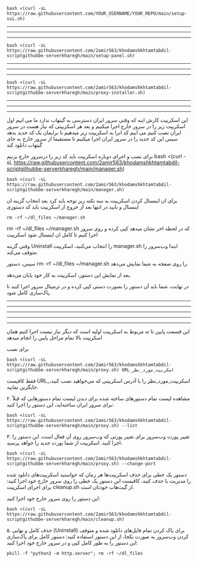 


```
bash <(curl -sL https://raw.githubusercontent.com/YOUR_USERNAME/YOUR_REPO/main/setup-sui.sh)
```

----------------------------------------------------------------------------------------------------------------------------------------------------------------------------------------------------------------------------------------------------------------------------------------------------------------------------------------------------------------------------------------------------------------------------------------------------------------------------------------------------------------------------------------------------------------------------------------------------------------------------------------------------------------------------------------------------------------------------------------------------------------------------------------------------------------------------------------------------------------------------------------------------------------------------------------------------------------------------------------------------------------------------------------------------------------------------------------------------------------------------------------------------------------------------------------------------------------------------------------------------------------------------------------------------------------------------------------------------------------------------------------------------------------------------------------------------------------------------------------------------------------------------------------------------------------------------------------------------------------------------------------------------------------


---------------------------------------------------------------------------------------------------------------------------------------------------------------------------------------------------------------------------------------------------------------------------------------------------------------------------------------------------------------------------------------------------------------------------------------------------------------------------------------------------------------------------------------------------------------------------------------------------------------------------------------------------------------------------------------------------------------------------------------------------------------------------------------------------------------------------------------------------------------------------------------------------------------------------------------------------------------------------------------------------------------------------------------------------------------------------------------------------------------------------------------------------------------------------------------------------------------------------------------------------------------------------------------------------------------------------------------------------------------------------------------------------------------------------------------------------------------------------------------------------------------------------------------------------------------------------------------------------------------------------------------------------------------------------------------------------------------------------------------------------------------------------------------------------------------------------------------------------------------------------------------------------------------------------------------------------------------------------------------------------------------------------------------------------------------------------------------------------------------------------------------------------------------------------------------------------------------------------------------------------------------------------------------------------------------------------------------------------------------------------------------------------------------------------------------------------------------------------------------------------------------------------------------------------------------------------------------------------------------------------------------------------------------------------------------------------------------------------------------------------------------------------------------------------------------------------------------------------------------------------------------------------------------------------------------------------------------------------------------------------------------------------------------------------------------------------------------------------------------------------------------------------------------------------------------------------------------------------------------------------------------------------------------------------------------------------------------------------------------------------------------------------------------------------------------------------------------------------------------------------------------------------------------------------------------------------------------------------------------------------------------------------------------------


-----------------------------------------------------------------------------------------------------------------------------------------------------------------------------------------------------------------------------------------------------------------------------------------------------------------------------------------------------------------------------------------------------------------------------------------------------------------------------------------------------------------------------------------------------------------------------------------------------------------------------------------------------------------------------------------------------------------------------------------------------------------------------------------------------------------------------------------------------------------------------------------------------------------------------------------------------------------------------------------------------------------------------------------------------------------------------------------------------------------------------------------------------------------------------------------------------------------------------------------------------------------------------------------------------------------------------------------------------------------------------------------------------------------------------------------------------------------------------------------------------------------------------------------------------------------------------------------------------------------------------------------------------------------------------------------------------------------------------------------------------------------------------------------------------------------------------------------------------------------------------------------------------------------------------------------------------------------------------------------------------




```
bash <(curl -sL https://raw.githubusercontent.com/2amir563/khodamshkhtamtabdil-scriptgithubbe-serverkharegh/main/setup-panel.sh)
```

----------------------------------------------------------------------------------------------------------------------------------------------------------------------------------------------------------------------------------------------------------------------------------------------------------------------------------------------------------------------------------------------------------------------------------------------------------------------------------------------------------------------------------------------------------------------------------------------------------------------------------------------------------------------------------------------------------------------------------------------------------------------------------------------------------------------------------------------------------------------------------------------------------------------------------------------------------------------------------------------------------------------------------------------------------------------------------------------------------------------------------------------------------------------------------------------------------------------------------------------------------------------------------------------------------------------------------------------------------------------------------------------------------------------------------------------------------------------------------------------------------------------------------------------------------------------------------------------------------------------------------------------------------------


---------------------------------------------------------------------------------------------------------------------------------------------------------------------------------------------------------------------------------------------------------------------------------------------------------------------------------------------------------------------------------------------------------------------------------------------------------------------------------------------------------------------------------------------------------------------------------------------------------------------------------------------------------------------------------------------------------------------------------------------------------------------------------------------------------------------------------------------------------------------------------------------------------------------------------------------------------------------------------------------------------------------------------------------------------------------------------------------------------------------------------------------------------------------------------------------------------------------------------------------------------------------------------------------------------------------------------------------------------------------------------------------------------------------------------------------------------------------------------------------------------------------------------------------------------------------------------------------------------------------------------------------------------------------------------------------------------------------------------------------------------------------------------------------------------------------------------------------------------------------------------------------------------------------------------------------------------------------------------------------------------------------------------------------------------------------------------------------------------------------------------------------------------------------------------------------------------------------------------------------------------------------------------------------------------------------------------------------------------------------------------------------------------------------------------------------------------------------------------------------------------------------------------------------------------------------------------------------------------------------------------------------------------------------------------------------------------------------------------------------------------------------------------------------------------------------------------------------------------------------------------------------------------------------------------------------------------------------------------------------------------------------------------------------------------------------------------------------------------------------------------------------------------------------------------------------------------------------------------------------------------------------------------------------------------------------------------------------------------------------------------------------------------------------------------------------------------------------------------------------------------------------------------------------------------------------------------------------------------------------------------------------------------------------


-----------------------------------------------------------------------------------------------------------------------------------------------------------------------------------------------------------------------------------------------------------------------------------------------------------------------------------------------------------------------------------------------------------------------------------------------------------------------------------------------------------------------------------------------------------------------------------------------------------------------------------------------------------------------------------------------------------------------------------------------------------------------------------------------------------------------------------------------------------------------------------------------------------------------------------------------------------------------------------------------------------------------------------------------------------------------------------------------------------------------------------------------------------------------------------------------------------------------------------------------------------------------------------------------------------------------------------------------------------------------------------------------------------------------------------------------------------------------------------------------------------------------------------------------------------------------------------------------------------------------------------------------------------------------------------------------------------------------------------------------------------------------------------------------------------------------------------------------------------------------------------------------------------------------------------------------------------------------------------------------------



```
bash <(curl -sL https://raw.githubusercontent.com/2amir563/khodamshkhtamtabdil-scriptgithubbe-serverkharegh/main/proxy-installer.sh)
```

----------------------------------------------------------------------------------------------------------------------------------------------------------------------------------------------------------------------------------------------------------------------------------------------------------------------------------------------------------------------------------------------------------------------------------------------------------------------------------------------------------------------------------------------------------------------------------------------------------------------------------------------------------------------------------------------------------------------------------------------------------------------------------------------------------------------------------------------------------------------------------------------------------------------------------------------------------------------------------------------------------------------------------------------------------------------------------------------------------------------------------------------------------------------------------------------------------------------------------------------------------------------------------------------------------------------------------------------------------------------------------------------------------------------------------------------------------------------------------------------------------------------------------------------------------------------------------------------------------------------------------------------------------------


---------------------------------------------------------------------------------------------------------------------------------------------------------------------------------------------------------------------------------------------------------------------------------------------------------------------------------------------------------------------------------------------------------------------------------------------------------------------------------------------------------------------------------------------------------------------------------------------------------------------------------------------------------------------------------------------------------------------------------------------------------------------------------------------------------------------------------------------------------------------------------------------------------------------------------------------------------------------------------------------------------------------------------------------------------------------------------------------------------------------------------------------------------------------------------------------------------------------------------------------------------------------------------------------------------------------------------------------------------------------------------------------------------------------------------------------------------------------------------------------------------------------------------------------------------------------------------------------------------------------------------------------------------------------------------------------------------------------------------------------------------------------------------------------------------------------------------------------------------------------------------------------------------------------------------------------------------------------------------------------------------------------------------------------------------------------------------------------------------------------------------------------------------------------------------------------------------------------------------------------------------------------------------------------------------------------------------------------------------------------------------------------------------------------------------------------------------------------------------------------------------------------------------------------------------------------------------------------------------------------------------------------------------------------------------------------------------------------------------------------------------------------------------------------------------------------------------------------------------------------------------------------------------------------------------------------------------------------------------------------------------------------------------------------------------------------------------------------------------------------------------------------------------------------------------------------------------------------------------------------------------------------------------------------------------------------------------------------------------------------------------------------------------------------------------------------------------------------------------------------------------------------------------------------------------------------------------------------------------------------------------------------------------------------


-----------------------------------------------------------------------------------------------------------------------------------------------------------------------------------------------------------------------------------------------------------------------------------------------------------------------------------------------------------------------------------------------------------------------------------------------------------------------------------------------------------------------------------------------------------------------------------------------------------------------------------------------------------------------------------------------------------------------------------------------------------------------------------------------------------------------------------------------------------------------------------------------------------------------------------------------------------------------------------------------------------------------------------------------------------------------------------------------------------------------------------------------------------------------------------------------------------------------------------------------------------------------------------------------------------------------------------------------------------------------------------------------------------------------------------------------------------------------------------------------------------------------------------------------------------------------------------------------------------------------------------------------------------------------------------------------------------------------------------------------------------------------------------------------------------------------------------------------------------------------------------------------------------------------------------------------------------------------------------------------------


این اسکریپت کارش اینه که وقتی سرور ایران دسترسی به گیتهاب ندارد ما می اییم اول اسکریپت زیر را در سرور خارج اجرا میکنیم و بعد هر اسکریپتی که نیاز هست در سرور ایران نصب کنیم می اییم کد انرا به اسکریپت زیر میدهیم تا برایمان یک کد جدید بدهد سپس این کد جدید را در سرور ایران اجرا میکنیم تا مستقیما از سرور خارج به جای گیتهاب دانلود کند


برای نصب و اجرای دوباره اسکریپت باید کد زیر را درسرور خارچ بزنیم
bash <(curl -sL https://raw.githubusercontent.com/2amir563/khodamshkhtamtabdil-scriptgithubbe-serverkharegh/main/manager.sh)
```
bash <(curl -sL https://raw.githubusercontent.com/2amir563/khodamshkhtamtabdil-scriptgithubbe-serverkharegh/main/manager.sh)
```


برای ان اینستال کردن اسکریپت به سه نکته زیر توجه باید کرد بعد انتخاب گزینه ان اینستال و تایید در انتها بعد از خروج از اسکریپت باید کد دستوری 
```
rm -rf ~/dl_files ~/manager.sh
```

rm -rf ~/dl_files ~/manager.sh
که در لحظه اخر نشان میدهد کپی کرده و روی سرور اجرا کنیم تا کامل ان اینستال شود اسکریپت


وقتی گزینه Uninstall را انتخاب می‌کنید، اسکریپت manager.sh ابتدا وب‌سرور را متوقف می‌کند.

سپس، دستور rm -rf ~/dl_files ~/manager.sh را روی صفحه به شما نمایش می‌دهد.

بعد از نمایش این دستور، اسکریپت به کار خود پایان می‌دهد.

در نهایت، شما باید آن دستور را بصورت دستی کپی کرده و در ترمینال سرور اجرا کنید تا پاک‌سازی کامل شود.

------------------------------------------------------------------------------------------------------------------------------------------------------------------------------------------------------------------------------------------------------------------------------------------------------------------------------------------------------------------------------------------------------------------------------------------------------------------------------------------------------------------------------------------------------------------------------------------------------------------------------------------------------------------------------------------------------------------------------------------------------------------------------------------------------------------------------------------------------------------------------------------------------------------------------------------------------------------------------------------------------------------------------------------------------------------------------------------------------------------------------------------------------------------------------------------------------------------------------------------------------------------------------------------------------------------------------------------------------------------------------------------------------------------------------------------------------------------------------------------------------------------------------------------------------------------------------------------------------------------------------------------------------------------------------------------------------------------------------------------------------------------------------------------------------------------------------------------------------------------------------------------------------------------------------------------------------------------------------------------------------


-----------------------------------------------------------------------------------------------------------------------------------------------------------------------------------------------------------------------------------------------------------------------------------------------------------------------------------------------------------------------------------------------------------------------------------------------------------------------------------------------------------------------------------------------------------------------------------------------------------------------------------------------------------------------------------------------------------------------------------------------------------------------------------------------------------------------------------------------------------------------------------------------------------------------------------------------------------------------------------------------------------------------------------------------------------------------------------------------------------------------------------------------------------------------------------------------------------------------------------------------------------------------------------------------------------------------------------------------------------------------------------------------------------------------------------------------------------------------------------------------------------------------------------------------------------------------------------------------------------------------------------------------------------------------------------------------------------------------------------------------------------------------------------------------------------------------------------------------------------------------------------------------------------------------------------------------------------------------------------------------------




-----------------------------------------------------------------------------------------------------------------------------------------------------------------------------------------------------------------------------------------------------------------------------------------------------------------------------------------------------------------------------------------------------------------------------------------------------------------------------------------------------------------------------------------------------------------------------------------------------------------------------------------------------------------------------------------------------------------------------------------------------------------------------------------------------------------------------------------------------------------------------------------------------------------------------------------------------------------------------------------------------------------------------------------------------------------------------------------------------------------------------------------------------------------------------------------------------------------------------------------------------------------------------------------------------------------------------------------------------------------------------------------------------------------------------------------------------------------------------------------------------------------------------------------------------------------------------------------------------------------------------------------------------------------------------------------------------------------------------------------------------------------------------------------------------------------------------------------------------------------------------------------------------------------------------------------------------------------------------------------------------





-----------------------------------------------------------------------------------------------------------------------------------------------------------------------------------------------------------------------------------------------------------------------------------------------------------------------------------------------------------------------------------------------------------------------------------------------------------------------------------------------------------------------------------------------------------------------------------------------------------------------------------------------------------------------------------------------------------------------------------------------------------------------------------------------------------------------------------------------------------------------------------------------------------------------------------------------------------------------------------------------------------------------------------------------------------------------------------------------------------------------------------------------------------------------------------------------------------------------------------------------------------------------------------------------------------------------------------------------------------------------------------------------------------------------------------------------------------------------------------------------------------------------------------------------------------------------------------------------------------------------------------------------------------------------------------------------------------------------------------------------------------------------------------------------------------------------------------------------------------------------------------------------------------------------------------------------------------------------------------------------------


-----------------------------------------------------------------------------------------------------------------------------------------------------------------------------------------------------------------------------------------------------------------------------------------------------------------------------------------------------------------------------------------------------------------------------------------------------------------------------------------------------------------------------------------------------------------------------------------------------------------------------------------------------------------------------------------------------------------------------------------------------------------------------------------------------------------------------------------------------------------------------------------------------------------------------------------------------------------------------------------------------------------------------------------------------------------------------------------------------------------------------------------------------------------------------------------------------------------------------------------------------------------------------------------------------------------------------------------------------------------------------------------------------------------------------------------------------------------------------------------------------------------------------------------------------------------------------------------------------------------------------------------------------------------------------------------------------------------------------------------------------------------------------------------------------------------------------------------------------------------------------------------------------------------------------------------------------------------------------------------------------


این قسمت  پایین تا ته مربوط به اسکریپت اولیه است که دیگر نیاز نیست اجرا کنیم همان اسکریپت بالا تمام مراحل پایین را انجام میدهد

برای نصب 
```
bash <(curl -sL https://raw.githubusercontent.com/2amir563/khodamshkhtamtabdil-scriptgithubbe-serverkharegh/main/proxy.sh) URL_اسکریپت_مورد_نظر
```

فقط کافیست URL_اسکریپت_مورد_نظر را با آدرس اسکریپتی که می‌خواهید نصب کنید، جایگزین نمایید.

۲. مشاهده لیست تمام دستورهای ساخته شده
برای دیدن لیست تمام دستورهایی که قبلاً برای سرور ایران ساخته‌اید، این دستور را اجرا کنید:

```
bash <(curl -sL https://raw.githubusercontent.com/2amir563/khodamshkhtamtabdil-scriptgithubbe-serverkharegh/main/proxy.sh) --list
```

۳. تغییر پورت وب‌سرور
برای تغییر پورتی که وب‌سرور روی آن فعال است، این دستور را اجرا کنید. اسکریپت از شما پورت جدید را خواهد پرسید.

```
bash <(curl -sL https://raw.githubusercontent.com/2amir563/khodamshkhtamtabdil-scriptgithubbe-serverkharegh/main/proxy.sh) --change-port
```


دستور یک خطی برای حذف اسکریپت‌ها
هر زمان که خواستید اسکریپت‌های دانلود شده را مدیریت یا حذف کنید، کافیست این دستور یک خطی را روی سرور خارج خود اجرا کنید:
 برای اجرای اسکریپت cleanup.sh از گیت‌هاب خودتان است.

این دستور را روی سرور خارج خود اجرا کنید:

```
bash <(curl -sL https://raw.githubusercontent.com/2amir563/khodamshkhtamtabdil-scriptgithubbe-serverkharegh/main/cleanup.sh)
```

۵. حذف کامل و نهایی (Uninstall)
برای پاک کردن تمام فایل‌های دانلود شده و متوقف کردن وب‌سرور به صورت یکجا، از این دستور استفاده کنید:
دستور کامل برای پاک‌سازی
این دستور را به طور کامل کپی و در سرور خارج خود اجرا کنید:


```
pkill -f "python3 -m http.server"; rm -rf ~/dl_files
```
